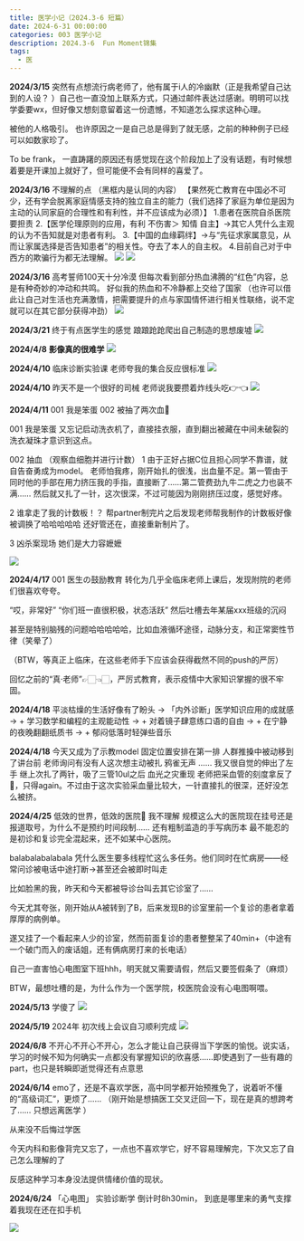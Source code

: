 ```yaml
---
title: 医学小记（2024.3-6 短篇）
date: 2024-6-31 00:00:00
categories: 003 医学小记
description: 2024.3-6  Fun Moment锦集
tags:
  - 医
---
```

**2024/3/15**
突然有点想流行病老师了，他有属于i人的冷幽默（正是我希望自己达到的人设？ ）自己也一直没加上联系方式，只通过邮件表达过感谢。明明可以找学委要wx，但好像又想刻意留着这一份遗憾，不知道怎么探求这种心理。

被他的人格吸引。
也许原因之一是自己总是得到了就无感，之前的种种例子已经可以如数家珍了。

To be frank， 一直踌躇的原因还有感觉现在这个阶段加上了没有话题，有时候想着要是开课加上就好了，但可能便不会有同样的喜爱了。



**2024/3/16**
不理解的点
（黑框内是认同的内容）
【果然死亡教育在中国必不可少，还有学会脱离家庭情感支持的独立自主的能力（我们选择了家庭为单位是因为主动的认同家庭的合理性和有利性，并不应该成为必须）】
1.患者在医院自杀医院要担责
2.【医学伦理原则的应用，有利 不伤害＞ 知情 自主】→其它人凭什么主观的认为不告知就是对患者有利。
3.【中国的血缘羁绊】→与“先征求家属意见，从而让家属选择是否告知患者”的相关性。夺去了本人的自主权。
4.目前自己对于中西方的欺骗行为都无法理解。
![](images/医学小记2024.3-6-1.png)
![](images/医学小记2024.3-6-2.png)




**2024/3/16**
高考誓师100天十分冷漠
但每次看到部分热血沸腾的“红色”内容，总是有种奇妙的冲动和共鸣。
好似我的热血和不冷静都上交给了国家
（也许可以借此让自己对生活也充满激情，把需要提升的点与家国情怀进行相关性联络，说不定就可以在其它部分获得冲劲）
![](images/医学小记2024.3-6-3.png)


**2024/3/21**
终于有点医学生的感觉
踉踉跄跄爬出自己制造的思想废墟
![](images/医学小记2024.3-6-4.png)


**2024/4/8**
**影像真的很难学**
![](images/医学小记2024.3-6-5.png)

**2024/4/10**
临床诊断实验课
老师夸我的集合反应很标准
![](images/医学小记2024.3-6-6.jpg)


**2024/4/10**
昨天不是一个很好的司械
老师说我要攒着炸线头吃👉👈
![](images/医学小记2024.3-6-7.jpg)


**2024/4/11**
001 我是笨蛋
002 被抽了两次血🥺

001 我是笨蛋
又忘记启动洗衣机了，直接挂衣服，直到翻出被藏在中间未破裂的洗衣凝珠才意识到这点。

002 抽血
（观察血细胞并进行计数）
1
由于正好占据C位且担心同学不靠谱，就自告奋勇成为model。
老师怕我疼，刚开始扎的很浅，出血量不足。第一管由于同时他的手部在用力挤压我的手指，直接断了……第二管费劲九牛二虎之力也装不满……
然后就又扎了一针，这次很深，不过可能因为刚刚挤压过度，感觉好疼。

2
谁拿走了我的计数板！？
帮partner制完片之后发现老师帮我制作的计数板好像被调换了哈哈哈哈哈
还好管还在，直接重新制片了。

3
凶杀案现场
她们是大力容嬷嬷

![](images/医学小记2024.3-6-8.jpg)


**2024/4/17**
001 医生の鼓励教育
转化为几乎全临床老师上课后，发现附院的老师们很喜欢夸夸。

“哎，非常好”
“你们班一直很积极，状态活跃”
然后吐槽去年某届xxx班级的沉闷

甚至是特别脑残的问题哈哈哈哈哈，比如血液循环途径，动脉分支，和正常窦性节律（笑晕了）

（BTW，等真正上临床，在这些老师手下应该会获得截然不同的push的严厉）

回忆之前的“真·老师”👉🏻👈🏻，严厉式教育，表示疫情中大家知识掌握的很不牢固。


**2024/4/18**
平淡枯燥的生活好像有了盼头
→ 「内外诊断」医学知识应用的成就感
→ + 学习数学和编程的主观能动性
→ + 对着镜子肆意练口语的自由
→ + 在宁静的夜晚翻翻纸质书
→ + 郁闷低落时轻弹些音乐


**2024/4/18**
今天又成为了示教model
固定位置安排在第一排
人群推搡中被动移到了讲台前
老师询问有没有人这次想主动被扎
鸦雀无声
……
我又很自觉的伸出了左手
继上次扎了两针，吸了三管10ul之后
血光之灾重现
老师把采血管的刻度拿反了🌚，只得again。不过由于这次实验采血量比较大，一针直接扎的很深，还好没怎么被挤。


**2024/4/25**
低效的世界，低效的医院🏥
我不理解
规模这么大的医院现在挂号还是报道取号，为什么不是预约时间段制……
还有粗制滥造的手写病历本
最不能忍的是初诊和复诊完全混起来，还不如某中心医院。

balabalabalabala
凭什么医生要多线程忙这么多任务。他们同时在忙病房——经常问诊被电话中途打断→甚至还会被即时叫走

比如脸黑的我，昨天和今天都被导诊台叫去其它诊室了……

今天尤其夸张，刚开始从A被转到了B，后来发现B的诊室里前一个复诊的患者拿着厚厚的病例单。

遂又挂了一个看起来人少的诊室，然而前面复诊的患者整整呆了40min+（中途有一个破门而入的废话姐，还有俩病房打来的长电话）

自己一直害怕心电图室下班hhh，明天就又需要请假，然后又要签假条了（麻烦）

BTW，最想吐槽的是，为什么作为一个医学院，校医院会没有心电图啊喂。


**2024/5/13**
学傻了
![](images/医学小记2024.3-6-9.jpg)



**2024/5/19**
2024年
初次线上会议自习顺利完成
![](images/医学小记2024.3-6-10.jpg)


**2024/6/8**
不开心不开心不开心，怎么才能让自己获得当下学医的愉悦。说实话，学习的时候不知为何确实一点都没有掌握知识的欣喜感……即使遇到了一些有趣的part，也只是转瞬即逝觉得还有点意思


**2024/6/14**
emo了，还是不喜欢学医，高中同学都开始预推免了，说着听不懂的“高级词汇”，更烦了……
（刚开始是想搞医工交叉迂回一下，现在是真的想跨考了…… 只想远离医学 ）

​从来没不后悔过学医

​今天内科和影像背完又忘了，一点也不喜欢学它，好不容易理解完，下次又忘了自己怎么理解的了

反感这种学习本身没法提供情绪价值的现状。


**2024/6/24**
「心电图」 
实验诊断学 倒计时8h30min，
到底是哪里来的勇气支撑着我现在还在扣手机

![](images/医学小记2024.3-6-11.png)




